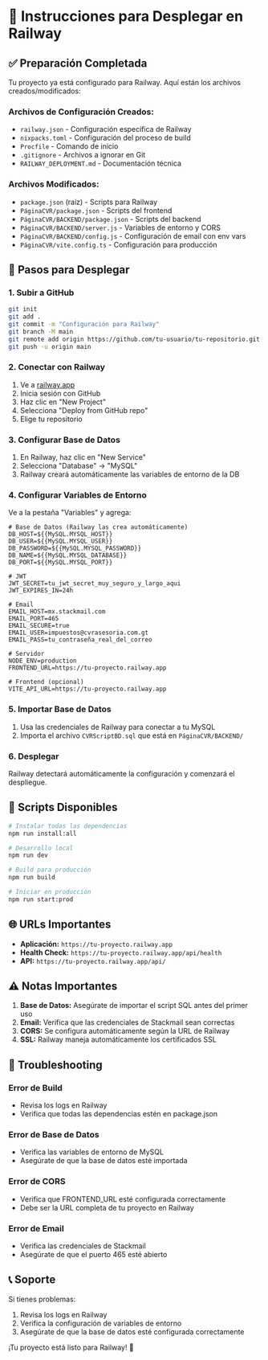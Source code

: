 # 🚀 Instrucciones para Desplegar en Railway

## ✅ Preparación Completada

Tu proyecto ya está configurado para Railway. Aquí están los archivos creados/modificados:

### Archivos de Configuración Creados:
- `railway.json` - Configuración específica de Railway
- `nixpacks.toml` - Configuración del proceso de build
- `Procfile` - Comando de inicio
- `.gitignore` - Archivos a ignorar en Git
- `RAILWAY_DEPLOYMENT.md` - Documentación técnica

### Archivos Modificados:
- `package.json` (raíz) - Scripts para Railway
- `PáginaCVR/package.json` - Scripts del frontend
- `PáginaCVR/BACKEND/package.json` - Scripts del backend
- `PáginaCVR/BACKEND/server.js` - Variables de entorno y CORS
- `PáginaCVR/BACKEND/config.js` - Configuración de email con env vars
- `PáginaCVR/vite.config.ts` - Configuración para producción

## 🚀 Pasos para Desplegar

### 1. Subir a GitHub
```bash
git init
git add .
git commit -m "Configuración para Railway"
git branch -M main
git remote add origin https://github.com/tu-usuario/tu-repositorio.git
git push -u origin main
```

### 2. Conectar con Railway
1. Ve a [railway.app](https://railway.app)
2. Inicia sesión con GitHub
3. Haz clic en "New Project"
4. Selecciona "Deploy from GitHub repo"
5. Elige tu repositorio

### 3. Configurar Base de Datos
1. En Railway, haz clic en "New Service"
2. Selecciona "Database" → "MySQL"
3. Railway creará automáticamente las variables de entorno de la DB

### 4. Configurar Variables de Entorno
Ve a la pestaña "Variables" y agrega:

```env
# Base de Datos (Railway las crea automáticamente)
DB_HOST=${{MySQL.MYSQL_HOST}}
DB_USER=${{MySQL.MYSQL_USER}}
DB_PASSWORD=${{MySQL.MYSQL_PASSWORD}}
DB_NAME=${{MySQL.MYSQL_DATABASE}}
DB_PORT=${{MySQL.MYSQL_PORT}}

# JWT
JWT_SECRET=tu_jwt_secret_muy_seguro_y_largo_aqui
JWT_EXPIRES_IN=24h

# Email
EMAIL_HOST=mx.stackmail.com
EMAIL_PORT=465
EMAIL_SECURE=true
EMAIL_USER=impuestos@cvrasesoria.com.gt
EMAIL_PASS=tu_contraseña_real_del_correo

# Servidor
NODE_ENV=production
FRONTEND_URL=https://tu-proyecto.railway.app

# Frontend (opcional)
VITE_API_URL=https://tu-proyecto.railway.app
```

### 5. Importar Base de Datos
1. Usa las credenciales de Railway para conectar a tu MySQL
2. Importa el archivo `CVRScriptBD.sql` que está en `PáginaCVR/BACKEND/`

### 6. Desplegar
Railway detectará automáticamente la configuración y comenzará el despliegue.

## 🔧 Scripts Disponibles

```bash
# Instalar todas las dependencias
npm run install:all

# Desarrollo local
npm run dev

# Build para producción
npm run build

# Iniciar en producción
npm run start:prod
```

## 🌐 URLs Importantes

- **Aplicación:** `https://tu-proyecto.railway.app`
- **Health Check:** `https://tu-proyecto.railway.app/api/health`
- **API:** `https://tu-proyecto.railway.app/api/`

## ⚠️ Notas Importantes

1. **Base de Datos:** Asegúrate de importar el script SQL antes del primer uso
2. **Email:** Verifica que las credenciales de Stackmail sean correctas
3. **CORS:** Se configura automáticamente según la URL de Railway
4. **SSL:** Railway maneja automáticamente los certificados SSL

## 🐛 Troubleshooting

### Error de Build
- Revisa los logs en Railway
- Verifica que todas las dependencias estén en package.json

### Error de Base de Datos
- Verifica las variables de entorno de MySQL
- Asegúrate de que la base de datos esté importada

### Error de CORS
- Verifica que FRONTEND_URL esté configurada correctamente
- Debe ser la URL completa de tu proyecto en Railway

### Error de Email
- Verifica las credenciales de Stackmail
- Asegúrate de que el puerto 465 esté abierto

## 📞 Soporte

Si tienes problemas:
1. Revisa los logs en Railway
2. Verifica la configuración de variables de entorno
3. Asegúrate de que la base de datos esté configurada correctamente

¡Tu proyecto está listo para Railway! 🎉
